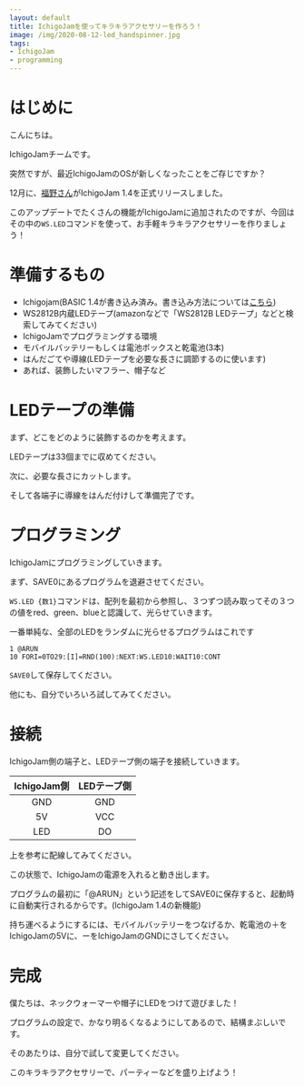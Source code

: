 ```yaml
---
layout: default
title: IchigoJamを使ってキラキラアクセサリーを作ろう！
image: /img/2020-08-12-led_handspinner.jpg
tags:
- IchigoJam
- programming
---
```

# はじめに
こんにちは。

IchigoJamチームです。

突然ですが、最近IchigoJamのOSが新しくなったことをご存じですか？

12月に、[福野さん](https://fukuno.jig.jp)がIchigoJam 1.4を正式リリースしました。

このアップデートでたくさんの機能がIchigoJamに追加されたのですが、今回はその中の`WS.LED`コマンドを使って、お手軽キラキラアクセサリーを作りましょう！

# 準備するもの
- Ichigojam(BASIC 1.4が書き込み済み。書き込み方法については[こちら](https://15jamrecipe.jimdofree.com/%E5%91%A8%E8%BE%BA%E6%A9%9F%E5%99%A8/%E3%83%91%E3%82%BD%E3%82%B3%E3%83%B3%E3%81%A8%E6%8E%A5%E7%B6%9A/%E3%83%95%E3%82%A1%E3%83%BC%E3%83%A0%E3%82%A6%E3%82%A7%E3%82%A2%E6%9B%B4%E6%96%B0/))
- WS2812B内蔵LEDテープ(amazonなどで「WS2812B LEDテープ」などと検索してみてください)
- IchigoJamでプログラミングする環境
- モバイルバッテリーもしくは電池ボックスと乾電池(3本)
- はんだごてや導線(LEDテープを必要な長さに調節するのに使います)
- あれば、装飾したいマフラー、帽子など

# LEDテープの準備
まず、どこをどのように装飾するのかを考えます。

LEDテープは33個までに収めてください。

次に、必要な長さにカットします。

そして各端子に導線をはんだ付けして準備完了です。

# プログラミング
IchigoJamにプログラミングしていきます。

まず、SAVE0にあるプログラムを退避させてください。

`WS.LED {数1}`コマンドは、配列を最初から参照し、３つずつ読み取ってその３つの値をred、green、blueと認識して、光らせていきます。

一番単純な、全部のLEDをランダムに光らせるプログラムはこれです
```
1 @ARUN
10 FORI=0TO29:[I]=RND(100):NEXT:WS.LED10:WAIT10:CONT
```
`SAVE0`して保存してください。

他にも、自分でいろいろ試してみてください。

# 接続
IchigoJam側の端子と、LEDテープ側の端子を接続していきます。

| IchigoJam側 | LEDテープ側 |
| :---: | :---: |
| GND | GND |
| 5V | VCC |
| LED | DO |

上を参考に配線してみてください。

この状態で、IchigoJamの電源を入れると動き出します。

プログラムの最初に「@ARUN」という記述をしてSAVE0に保存すると、起動時に自動実行されるからです。(IchigoJam 1.4の新機能)

持ち運べるようにするには、モバイルバッテリーをつなげるか、乾電池の＋をIchigoJamの5Vに、ーをIchigoJamのGNDにさしてください。

# 完成
僕たちは、ネックウォーマーや帽子にLEDをつけて遊びました！

プログラムの設定で、かなり明るくなるようにしてあるので、結構まぶしいです。

そのあたりは、自分で試して変更してください。

このキラキラアクセサリーで、パーティーなどを盛り上げよう！
